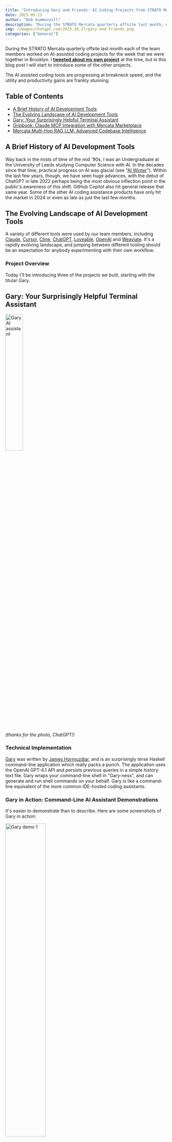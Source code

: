 ```yaml
---
title: "Introducing Gary and Friends: AI Coding Projects from STRATO Mercata"
date: 2025-05-23
author: "Bob Summerwill"
description: "During the STRATO Mercata quarterly offsite last month, each team member worked on AI-assisted coding projects. The AI assisted coding tools are progressing at breakneck speed, and the utility and productivity gains are frankly stunning."
img: /images/chatgpt.com/2025.10.27/gary-and-friends.png
categories: ["General"]
---
```


During the STRATO Mercata quarterly offsite last month each of the team members worked on AI-assisted coding projects for the week that we were together in Brooklyn. I **[tweeted about my own project](https://x.com/BobSummerwill/status/1913281826736771457)** at the time, but in this blog post I will start to introduce some of the other projects.

The AI assisted coding tools are progressing at breakneck speed, and the utility and productivity gains are frankly stunning.

## Table of Contents

- [A Brief History of AI Development Tools](#a-brief-history-of-ai-development-tools)
- [The Evolving Landscape of AI Development Tools](#the-evolving-landscape-of-ai-development-tools)
- [Gary: Your Surprisingly Helpful Terminal Assistant](#gary-your-surprisingly-helpful-terminal-assistant)
- [Gripbook: Claude MCP Integration with Mercata Marketplace](#gripbook-claude-mcp-integration-with-mercata-marketplace)
- [Mercata Multi-Hop RAG LLM: Advanced Codebase Intelligence](#mercata-multi-hop-rag-llm-advanced-codebase-intelligence)

## A Brief History of AI Development Tools

Way back in the mists of time of the mid '90s, I was an Undergraduate at the University of Leeds studying Computer Science with AI. In the decades since that time, practical progress on AI was glacial (see "[AI Winter](https://en.wikipedia.org/wiki/AI_winter)"). Within the last few years, though, we have seen huge advances, with the debut of ChatGPT in late 2022 perhaps being the most obvious inflection point in the public's awareness of this shift. GitHub Copilot also hit general release that same year. Some of the other AI coding assistance products have only hit the market in 2024 or even as late as just the last few months.

## The Evolving Landscape of AI Development Tools

A variety of different tools were used by our team members, including [Claude](https://claude.ai/), [Cursor](https://www.cursor.com/), [Cline](https://cline.bot/), [ChatGPT](https://chatgpt.com/), [Loveable](https://lovable.dev), [OpenAI](https://openai.com/index/openai-api/) and [Weaviate](https://weaviate.io/). It's a rapidly evolving landscape, and jumping between different tooling should be an expectation for anybody experimenting with their own workflow.

### Project Overview

Today I'll be introducing three of the projects we built, starting with the titular Gary.

## Gary: Your Surprisingly Helpful Terminal Assistant

<img src="{{ site.baseurl }}/images/stratomercata.com/2025.10.13/gary-chatgpt-image.jpg" alt="Gary AI assistant" style="width: 33%;">

_(thanks for the photo, ChatGPT!)_

### Technical Implementation

[Gary](https://github.com/blockapps/gary) was written by [James Hormuzdiar](https://github.com/jamshidh), and is an surprisingly terse Haskell command-line application which really packs a punch. The application uses the OpenAI GPT-4.1 API and persists previous queries in a simple history text file. Gary wraps your command-line shell in "Gary-ness", and can generate and run shell commands on your behalf. Gary is like a command-line equivalent of the more common IDE-hosted coding assistants.

### Gary in Action: Command-Line AI Assistant Demonstrations

It's easier to demonstrate than to describe. Here are some screenshots of Gary in action:

<img src="{{ site.baseurl }}/images/stratomercata.com/2025.10.13/Screenshot-from-2025-05-15-14-59-08.png" alt="Gary demo 1" style="width: 50%;">

<img src="{{ site.baseurl }}/images/stratomercata.com/2025.10.13/Screenshot-from-2025-05-15-15-03-20.png" alt="Gary demo 2" style="width: 50%;">

<img src="{{ site.baseurl }}/images/stratomercata.com/2025.10.13/Screenshot-from-2025-05-15-15-05-48.png" alt="Gary demo 3" style="width: 50%;">

Of course, you're not constrained to asking Gary for help with coding:

<img src="{{ site.baseurl }}/images/stratomercata.com/2025.10.13/Screenshot-from-2025-05-15-15-14-38.png" alt="Gary general questions" style="width: 50%;">

## Gripbook: Claude MCP Integration with Mercata Marketplace

The second project which I'm going to introduce here was written by [Ariya Amarjargal](https://github.com/aariya50) and uses Anthropic's Model Context Protocol (MCP) to implement a Mercata MCP server, enabling [Claude](https://claude.ai) to interact with the Mercata marketplace. Claude is Anthropic's flagship product – a conversational AI similar to ChatGPT. Beyond Claude, both OpenAI and Microsoft have also recently announced support for MCP, so it's becoming a standard.

Meet [Griphook](https://github.com/blockapps/griphook), with the cultural reference left as an exercise to the reader!

Here we are using the Claude desktop client, which is available in official releases for Windows and macOS.

<img src="{{ site.baseurl }}/images/stratomercata.com/2025.10.13/Screenshot-from-2025-05-16-14-45-49.png" alt="Claude desktop" style="width: 50%;">

### How Model Context Protocol (MCP) Powers Marketplace Integration

So how does this work? Our MCP server is a straightforward nodejs application containing a number of "tools" whose functionality is then available within the Claude desktop. The real magic here is that Claude just works out what these tools are and how to use them based purely on the text they are returning and its own intuition and training set.

<img src="{{ site.baseurl }}/images/stratomercata.com/2025.10.13/Screenshot-from-2025-05-16-14-50-15.png" alt="MCP tools" style="width: 50%;">

Within Claude's Developer settings you point to the server's build directory and also need to specify a few environment variables to configure the server appropriately for your own username/password and client ID/secret.

### Conversational AI Interface for Complex Platform Operations

Then Claude has been "taught" about STRATO Mercata and you can ask it questions about reserves, about your own balance and details, and can ask it to borrow, purchase or stake assets:

<img src="{{ site.baseurl }}/images/stratomercata.com/2025.10.13/Screenshot-from-2025-05-16-14-26-58.png" alt="Claude interacting with Mercata" style="width: 50%;">

At the time of writing there is some bug related to the user login in my own use of it, but funnily enough, the way that plays out is even more impressive, because the AI is able to find its own workaround to the problem!

### The Future of AI-Friendly Platform Development

Having this kind of conversational interface wrapping a platform is really powerful. You are blending the LLM's general understanding of the world from its training set in with specific integration with STRATO Mercata platform. It is easy enough to imagine these kind of systems being composed and layered such that the lower level systems are completely abstracted away. Rafts of manual engineering work can be eliminated. Rather than exposing APIs and then third-party developers having to use those APIs to implement their own web or mobile applications you can just make your platform AI friendly and then AI assisted tools can do the rest. Even just in these brief examples above you can see that Claude is correctly inferring a raft of contextual understanding which is way richer than the raw REST APIs.

## Mercata Multi-Hop RAG LLM: Advanced Codebase Intelligence

The final project was written by David Nallapu and has a mouthful of a name – [mercata-multi-hop-rag-llm](https://github.com/blockapps/mercata-multi-hop-rag-llm) 🙂

<img src="{{ site.baseurl }}/images/stratomercata.com/2025.10.13/Screenshot-from-2025-05-16-15-04-34.png" alt="RAG LLM interface" style="width: 50%;">

Again, like Gary and Griphook, this project is making contextual information available to an LLM so that you can interact with it in a conversational form. In this instance the information about STRATO Mercata being incorporated is detailed information about the codebase itself to assist developers to work on the platform.

### Vector Database Integration for Comprehensive Code Analysis

The repository uses git submodules to "import" multiple STRATO git repos into a subdirectory and then Weaviate, a Vector DB, is populated using key elements of the codebase.

As you can see in the output, we're indexing Haskell files, Solidity and DOCX documentation, all to build context on the platform.

This step of the process takes several minutes. Then we launch the frontend:

<img src="{{ site.baseurl }}/images/stratomercata.com/2025.10.13/Screenshot-from-2025-05-16-15-42-23.jpg" alt="RAG LLM frontend" style="width: 50%;">

### RAG vs Traditional IDE: Superior Results for Large Codebases

Coding questions about well known projects and codebases can work quite well within general LLMs (ChatGPT, Grok, etc) but they don't really work for STRATO Mercata. Here we are augmenting the LLM with a retrieval system which has already parsed and indexed a raft of information about the STRATO Mercata codebase. This approach yields better results than IDE environments like Cursor or Cline, where they are having to "learn about" the codebase as you work, often overflowing their available context space for large codebases.

### Interactive Documentation: Beyond Static Technical Content

The results from this approach are very impressive, showing deep understanding of the codebase and generating documentation of comparable quality to a good technical, but with the huge advantage of not just being static content. You can ask it whatever you like, and dig into deeper detail as you go. If we can find a good means of hosting a public instance of this project then we should certainly do so. In the meantime, you can follow the instructions on the repository to run your own instance.

<img src="{{ site.baseurl }}/images/stratomercata.com/2025.10.13/Screenshot-from-2025-05-21-14-31-09.jpg" alt="RAG query example 1" style="width: 50%;">

<img src="{{ site.baseurl }}/images/stratomercata.com/2025.10.13/Screenshot-from-2025-05-21-14-36-58.jpg" alt="RAG query example 2" style="width: 50%;">

<img src="{{ site.baseurl }}/images/stratomercata.com/2025.10.13/Screenshot-from-2025-05-21-14-41-08.jpg" alt="RAG query example 3" style="width: 50%;">

## Key Insights: Common Themes and Experimental Success

These three projects had common themes and provided a lot of utility for a few days of experimental effort.

I hope you enjoyed meeting Gary and friends! Until next time …
